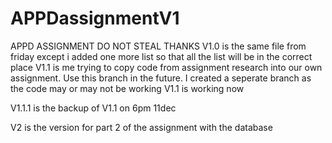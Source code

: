 # APPDassignmentV1
APPD ASSIGNMENT DO NOT STEAL THANKS
V1.0 is the same file from friday except i added one more list so that all the list will be in the correct place
V1.1 is me trying to copy code from assignment research into our own assignment. Use this branch in the future. I created a seperate branch as the code may or may not be working
V1.1 is working now

V1.1.1 is the backup of V1.1 on 6pm 11dec


V2 is the version for part 2 of the assignment with the database

